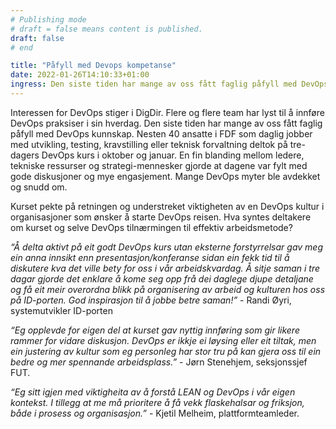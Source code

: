 ```yaml
---
# Publishing mode
# draft = false means content is published. 
draft: false
# end

title: "Påfyll med Devops kompetanse"
date: 2022-01-26T14:10:33+01:00
ingress: Den siste tiden har mange av oss fått faglig påfyll med DevOps kunnskap. Nesten 40 ansatte i FDF har deltatt på  tre-dagers DevOps kurs.
---
```


Interessen for DevOps stiger i DigDir. Flere og flere team har lyst til å innføre DevOps praksiser i sin hverdag. Den siste tiden har mange av oss fått faglig påfyll med DevOps kunnskap. Nesten 40 ansatte i FDF som daglig jobber med utvikling, testing, kravstilling eller teknisk forvaltning deltok på  tre-dagers DevOps kurs i oktober og januar. En fin blanding mellom ledere, tekniske ressurser og strategi-mennesker gjorde at dagene var fylt med gode diskusjoner og mye engasjement. Mange DevOps myter ble avdekket og snudd om.


Kurset pekte på retningen og understreket viktigheten av en DevOps kultur i organisasjoner som ønsker å starte DevOps reisen.
Hva syntes deltakere om kurset og selve DevOps tilnærmingen til effektiv arbeidsmetode?

*“Å delta aktivt på eit  godt DevOps kurs utan eksterne forstyrrelsar gav meg ein anna innsikt enn presentasjon/konferanse sidan ein fekk tid til å diskutere kva det ville bety for oss i vår arbeidskvardag. Å sitje saman i tre dagar gjorde det enklare å kome seg opp frå dei daglege djupe detaljane og få eit meir overordna blikk på organisering av arbeid og kulturen hos oss på ID-porten. God inspirasjon til å jobbe betre saman!”* - Randi Øyri, systemutvikler ID-porten

*“Eg opplevde for eigen del at kurset gav nyttig innføring som gir likere rammer for vidare diskusjon. DevOps er ikkje ei løysing eller eit tiltak, men ein justering av kultur som eg personleg har stor tru på kan gjera oss til ein bedre og mer spennande arbeidsplass.”* - Jørn Stenehjem, seksjonssjef FUT.

*“Eg sitt igjen med viktigheita av å forstå LEAN og DevOps i vår eigen kontekst. I tillegg at me må prioritere å få vekk flaskehalsar og friksjon, både i prosess og organisasjon.”* - Kjetil Melheim, plattformteamleder.